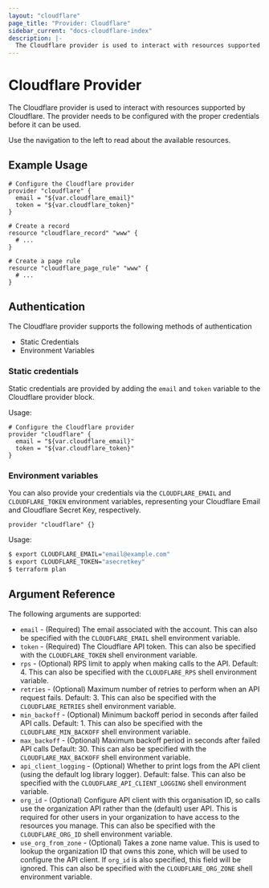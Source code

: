 ```yaml
---
layout: "cloudflare"
page_title: "Provider: Cloudflare"
sidebar_current: "docs-cloudflare-index"
description: |-
  The Cloudflare provider is used to interact with resources supported by Cloudflare. The provider needs to be configured with the proper credentials before it can be used.
---
```


# Cloudflare Provider

The Cloudflare provider is used to interact with resources supported by Cloudflare. The provider needs to be configured
with the proper credentials before it can be used.

Use the navigation to the left to read about the available resources.

## Example Usage

```hcl
# Configure the Cloudflare provider
provider "cloudflare" {
  email = "${var.cloudflare_email}"
  token = "${var.cloudflare_token}"
}

# Create a record
resource "cloudflare_record" "www" {
  # ...
}

# Create a page rule
resource "cloudflare_page_rule" "www" {
  # ...
}
```

## Authentication

The Cloudflare provider supports the following methods of authentication

- Static Credentials
- Environment Variables

### Static credentials

Static credentials are provided by adding the `email` and `token` variable to the Cloudflare provider block.

Usage:

```hcl
# Configure the Cloudflare provider
provider "cloudflare" {
  email = "${var.cloudflare_email}"
  token = "${var.cloudflare_token}"
}
```

### Environment variables

You can also provide your credentials via the `CLOUDFLARE_EMAIL` and
`CLOUDFLARE_TOKEN` environment variables, representing your Cloudflare Email and Cloudflare Secret Key, respectively.

```hcl
provider "cloudflare" {}
```

Usage:

```sh
$ export CLOUDFLARE_EMAIL="email@example.com"
$ export CLOUDFLARE_TOKEN="asecretkey"
$ terraform plan
```


## Argument Reference

The following arguments are supported:

* `email` - (Required) The email associated with the account. This can also be
  specified with the `CLOUDFLARE_EMAIL` shell environment variable.
* `token` - (Required) The Cloudflare API token. This can also be specified
  with the `CLOUDFLARE_TOKEN` shell environment variable.
* `rps` - (Optional) RPS limit to apply when making calls to the API. Default: 4. 
  This can also be specified with the `CLOUDFLARE_RPS` shell environment variable.
* `retries` - (Optional) Maximum number of retries to perform when an API request fails. Default: 3.
  This can also be specified with the `CLOUDFLARE_RETRIES` shell environment variable.
* `min_backoff` - (Optional) Minimum backoff period in seconds after failed API calls. Default: 1.
  This can also be specified with the `CLOUDFLARE_MIN_BACKOFF` shell environment variable.
* `max_backoff` - (Optional) Maximum backoff period in seconds after failed API calls Default: 30.
  This can also be specified with the `CLOUDFLARE_MAX_BACKOFF` shell environment variable.
* `api_client_logging` - (Optional) Whether to print logs from the API client (using the default log library logger). Default: false.
  This can also be specified with the `CLOUDFLARE_API_CLIENT_LOGGING` shell environment variable.
* `org_id` - (Optional) Configure API client with this organisation ID, so calls use the organization API rather than the (default) user API.
  This is required for other users in your organization to have access to the resources you manage.
  This can also be specified with the `CLOUDFLARE_ORG_ID` shell environment variable.
* `use_org_from_zone` - (Optional) Takes a zone name value. This is used to lookup the organization ID that owns this zone, 
  which will be used to configure the API client. If `org_id` is also specified, this field will be ignored.
  This can also be specified with the `CLOUDFLARE_ORG_ZONE` shell environment variable.

